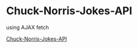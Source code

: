 # Chuck-Norris-Jokes-API
using AJAX fetch

[Chuck-Norris-Jokes-API](https://cosmin-web-ux.github.io/Chuck-Norris-Jokes-API/)
